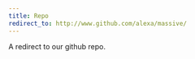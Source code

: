 ```yaml
---
title: Repo
redirect_to: http://www.github.com/alexa/massive/
---
```


A redirect to our github repo.
